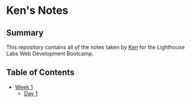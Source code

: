 # Ken's Notes

## Summary 

This repository contains all of the notes taken by [Ken](https://github.com/kencruz) for the Lighthouse Labs Web Development Bootcamp.

## Table of Contents

* [Week 1](/Week_1)
  * [Day 1](/Week_1/Day_1)

